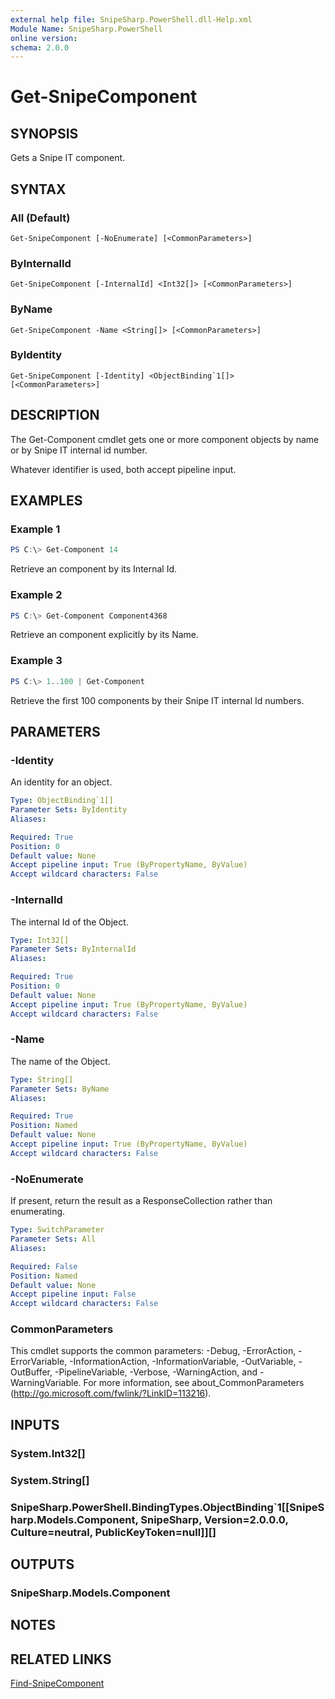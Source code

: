 ```yaml
---
external help file: SnipeSharp.PowerShell.dll-Help.xml
Module Name: SnipeSharp.PowerShell
online version:
schema: 2.0.0
---
```


# Get-SnipeComponent

## SYNOPSIS
Gets a Snipe IT component.

## SYNTAX

### All (Default)
```
Get-SnipeComponent [-NoEnumerate] [<CommonParameters>]
```

### ByInternalId
```
Get-SnipeComponent [-InternalId] <Int32[]> [<CommonParameters>]
```

### ByName
```
Get-SnipeComponent -Name <String[]> [<CommonParameters>]
```

### ByIdentity
```
Get-SnipeComponent [-Identity] <ObjectBinding`1[]> [<CommonParameters>]
```

## DESCRIPTION
The Get-Component cmdlet gets one or more component objects by name or by Snipe IT internal id number.

Whatever identifier is used, both accept pipeline input.

## EXAMPLES

### Example 1
```powershell
PS C:\> Get-Component 14
```

Retrieve an component by its Internal Id.

### Example 2
```powershell
PS C:\> Get-Component Component4368
```

Retrieve an component explicitly by its Name.

### Example 3
```powershell
PS C:\> 1..100 | Get-Component
```

Retrieve the first 100 components by their Snipe IT internal Id numbers.

## PARAMETERS

### -Identity
An identity for an object.

```yaml
Type: ObjectBinding`1[]
Parameter Sets: ByIdentity
Aliases:

Required: True
Position: 0
Default value: None
Accept pipeline input: True (ByPropertyName, ByValue)
Accept wildcard characters: False
```

### -InternalId
The internal Id of the Object.

```yaml
Type: Int32[]
Parameter Sets: ByInternalId
Aliases:

Required: True
Position: 0
Default value: None
Accept pipeline input: True (ByPropertyName, ByValue)
Accept wildcard characters: False
```

### -Name
The name of the Object.

```yaml
Type: String[]
Parameter Sets: ByName
Aliases:

Required: True
Position: Named
Default value: None
Accept pipeline input: True (ByPropertyName, ByValue)
Accept wildcard characters: False
```

### -NoEnumerate
If present, return the result as a ResponseCollection rather than enumerating.

```yaml
Type: SwitchParameter
Parameter Sets: All
Aliases:

Required: False
Position: Named
Default value: None
Accept pipeline input: False
Accept wildcard characters: False
```

### CommonParameters
This cmdlet supports the common parameters: -Debug, -ErrorAction, -ErrorVariable, -InformationAction, -InformationVariable, -OutVariable, -OutBuffer, -PipelineVariable, -Verbose, -WarningAction, and -WarningVariable. For more information, see about_CommonParameters (http://go.microsoft.com/fwlink/?LinkID=113216).

## INPUTS

### System.Int32[]

### System.String[]

### SnipeSharp.PowerShell.BindingTypes.ObjectBinding`1[[SnipeSharp.Models.Component, SnipeSharp, Version=2.0.0.0, Culture=neutral, PublicKeyToken=null]][]

## OUTPUTS

### SnipeSharp.Models.Component

## NOTES

## RELATED LINKS

[Find-SnipeComponent](Find-SnipeComponent.md)
